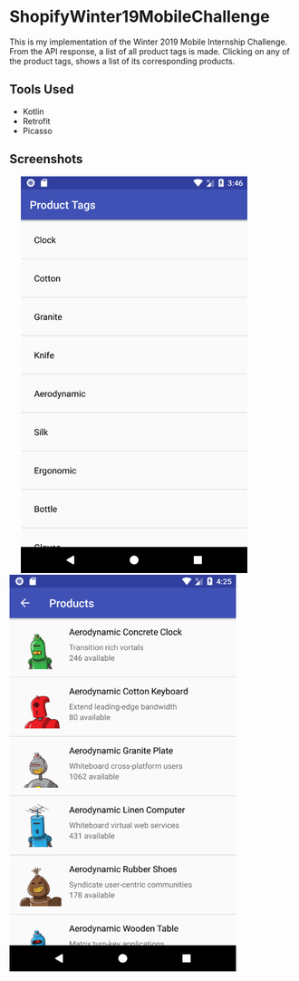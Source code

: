 # ShopifyWinter19MobileChallenge

This is my implementation of the Winter 2019 Mobile Internship Challenge. From the API response, a list of all product tags is made. Clicking on any of the product tags, shows a list of its corresponding products.


## Tools Used
<ul>
  <li>Kotlin</li>
  <li>Retrofit</li>
  <li>Picasso</li>
</ul>

## Screenshots
<div display="inline-block">
    <img src="./Screenshot_1537328809.png" width="400px" height="700px" hspace="20"/>
    <img src="./Screenshot_1537331142.png" width="400px" height="700px"/>
</div>
